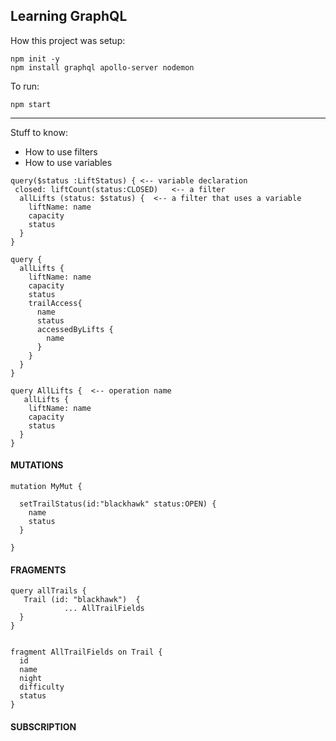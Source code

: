 ## Learning GraphQL

How this project was setup:
```
npm init -y
npm install graphql apollo-server nodemon
```

To run:
```
npm start
```


<hr>
Stuff to know:

* How to use filters
* How to use variables
```
query($status :LiftStatus) { <-- variable declaration
 closed: liftCount(status:CLOSED)   <-- a filter
  allLifts (status: $status) {  <-- a filter that uses a variable
    liftName: name
    capacity
    status
  }
}
```
```
query {
  allLifts {
    liftName: name
    capacity
    status
    trailAccess{
      name
      status
      accessedByLifts {
        name
      }
    }
  }
}
```
```
query AllLifts {  <-- operation name
   allLifts {
    liftName: name
    capacity
    status
  }
}
```
#### MUTATIONS
```
mutation MyMut {

  setTrailStatus(id:"blackhawk" status:OPEN) {
    name
    status
  }

}
```

#### FRAGMENTS

```
query allTrails {
   Trail (id: "blackhawk")  {
			... AllTrailFields
  }
}


fragment AllTrailFields on Trail {
  id
  name
  night
  difficulty
  status
}
```

#### SUBSCRIPTION
